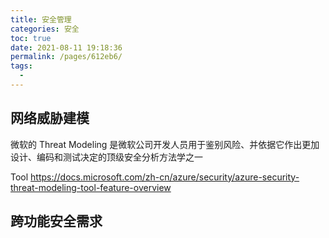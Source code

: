 ```yaml
---
title: 安全管理
categories: 安全
toc: true
date: 2021-08-11 19:18:36
permalink: /pages/612eb6/
tags: 
  - 
---
```


## 网络威胁建模

微软的 Threat Modeling 是微软公司开发人员用于鉴别风险、并依据它作出更加设计、编码和测试决定的顶级安全分析方法学之一

Tool https://docs.microsoft.com/zh-cn/azure/security/azure-security-threat-modeling-tool-feature-overview


## 跨功能安全需求


